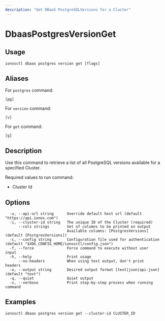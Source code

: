 ```yaml
---
description: "Get DBaaS PostgreSQLVersions for a Cluster"
---
```


# DbaasPostgresVersionGet

## Usage

```text
ionosctl dbaas postgres version get [flags]
```

## Aliases

For `postgres` command:

```text
[pg]
```

For `version` command:

```text
[v]
```

For `get` command:

```text
[g]
```

## Description

Use this command to retrieve a list of all PostgreSQL versions available for a specified Cluster.

Required values to run command:

* Cluster Id

## Options

```text
  -u, --api-url string      Override default host url (default "https://api.ionos.com")
  -i, --cluster-id string   The unique ID of the Cluster (required)
      --cols strings        Set of columns to be printed on output 
                            Available columns: [PostgresVersions] (default [PostgresVersions])
  -c, --config string       Configuration file used for authentication (default "$XDG_CONFIG_HOME/ionosctl/config.json")
  -f, --force               Force command to execute without user input
  -h, --help                Print usage
      --no-headers          When using text output, don't print headers
  -o, --output string       Desired output format [text|json|api-json] (default "text")
  -q, --quiet               Quiet output
  -v, --verbose             Print step-by-step process when running command
```

## Examples

```text
ionosctl dbaas postgres version get --cluster-id CLUSTER_ID
```

